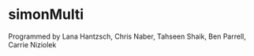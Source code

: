 #  simonMulti
Programmed by Lana Hantzsch, Chris Naber, Tahseen Shaik, Ben Parrell, Carrie Niziolek

